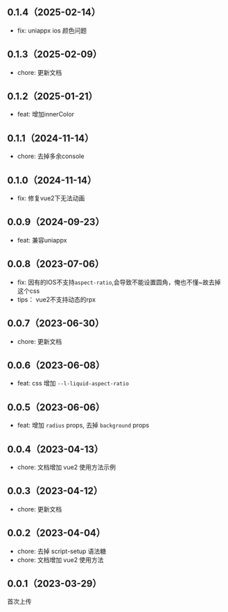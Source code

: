 ## 0.1.4（2025-02-14）
- fix: uniappx ios 颜色问题
## 0.1.3（2025-02-09）
- chore: 更新文档
## 0.1.2（2025-01-21）
- feat: 增加innerColor
## 0.1.1（2024-11-14）
- chore: 去掉多余console
## 0.1.0（2024-11-14）
- fix: 修复vue2下无法动画
## 0.0.9（2024-09-23）
- feat: 兼容uniappx
## 0.0.8（2023-07-06）
- fix: 因有的IOS不支持`aspect-ratio`,会导致不能设置圆角，俺也不懂~故去掉这个css
- tips： vue2不支持动态的rpx
## 0.0.7（2023-06-30）
- chore: 更新文档
## 0.0.6（2023-06-08）
- feat: css 增加  `--l-liquid-aspect-ratio`
## 0.0.5（2023-06-06）
- feat: 增加 `radius` props, 去掉 `background` props
## 0.0.4（2023-04-13）
- chore: 文档增加 vue2 使用方法示例
## 0.0.3（2023-04-12）
- chore: 更新文档
## 0.0.2（2023-04-04）
- chore: 去掉 script-setup 语法糖
- chore: 文档增加 vue2 使用方法
## 0.0.1（2023-03-29）
首次上传
